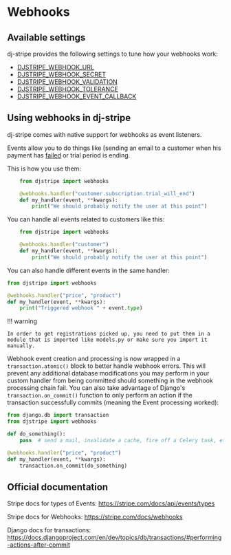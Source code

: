 # Webhooks

## Available settings

dj-stripe provides the following settings to tune how your webhooks work:

* [DJSTRIPE_WEBHOOK_URL](../reference/settings.md#djstripe_webhook_url-rwebhook)
* [DJSTRIPE_WEBHOOK_SECRET](../reference/settings.md#djstripe_webhook_secret)
* [DJSTRIPE_WEBHOOK_VALIDATION](../reference/settings.md#djstripe_webhook_validation-verify_signature)
* [DJSTRIPE_WEBHOOK_TOLERANCE](../reference/settings.md#djstripe_webhook_tolerance-300)
* [DJSTRIPE_WEBHOOK_EVENT_CALLBACK](../reference/settings.md#djstripe_webhook_event_callback-none)

## Using webhooks in dj-stripe

dj-stripe comes with native support for webhooks as event listeners.

Events allow you to do things like [sending an email to a customer when
his payment has
[failed](https://stripe.com/docs/recipes/sending-emails-for-failed-payments)
or trial period is ending.

This is how you use them:

```py
    from djstripe import webhooks

    @webhooks.handler("customer.subscription.trial_will_end")
    def my_handler(event, **kwargs):
        print("We should probably notify the user at this point")
```

You can handle all events related to customers like this:

```py
    from djstripe import webhooks

    @webhooks.handler("customer")
    def my_handler(event, **kwargs):
        print("We should probably notify the user at this point")
```

You can also handle different events in the same handler:

```py
from djstripe import webhooks

@webhooks.handler("price", "product")
def my_handler(event, **kwargs):
    print("Triggered webhook " + event.type)
```

!!! warning

    In order to get registrations picked up, you need to put them in a
    module that is imported like models.py or make sure you import it manually.

Webhook event creation and processing is now wrapped in a
`transaction.atomic()` block to better handle webhook errors. This will
prevent any additional database modifications you may perform in your
custom handler from being committed should something in the webhook
processing chain fail. You can also take advantage of Django's
`transaction.on_commit()` function to only perform an action if the
transaction successfully commits (meaning the Event processing worked):

```py
from django.db import transaction
from djstripe import webhooks

def do_something():
    pass  # send a mail, invalidate a cache, fire off a Celery task, etc.

@webhooks.handler("price", "product")
def my_handler(event, **kwargs):
    transaction.on_commit(do_something)
```

## Official documentation

Stripe docs for types of Events:
<https://stripe.com/docs/api/events/types>

Stripe docs for Webhooks: <https://stripe.com/docs/webhooks>

Django docs for transactions:
<https://docs.djangoproject.com/en/dev/topics/db/transactions/#performing-actions-after-commit>

